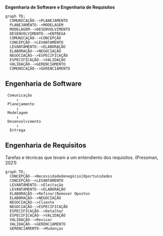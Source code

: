 **Engenharia de Software e Engenharia de Requisitos**
  ```mermaid
  graph TD;
    COMUNICAÇÃO-->PLANEJAMENTO
    PLANEJAMENTO-->MODELAGEM
    MODELAGEM-->DESENVOLVIMENTO
    DESENVOLVIMENTO-->ENTREGA
    COMUNICAÇÃO-->CONCEPÇÃO
    CONCEPÇÃO-->LEVANTAMENTO
    LEVANTAMENTO-->ELABORAÇÃO
    ELABORAÇÃO-->NEGOCIAÇÃO
    NEGOCIAÇÃO-->ESPECIFICAÇÃO
    ESPECIFICAÇÃO-->VALIDAÇÃO
    VALIDAÇÃO-->GERENCIAMENTO
    COMUNICAÇÃO-->GERENCIAMENTO
  ```
## Engenharia de Software
     Comunicação
         ↓
     Planejamento
         ↓
     Modelagem
         ↓
     Desenvolvimento
         ↓
      Entrega

## Engenharia de Requisitos
  Tarefas e técnicas que levam a um entendiento dos requisitos. (Pressman, 2021)
  ```mermaid
  graph TD;
    CONCEPÇÃO-->Necessidadedenegócio|Oportunidades
    CONCEPÇÃO-->LEVANTAMENTO
    LEVANTAMENTO-->Eleitação
    LEVANTAMENTO-->ELABORAÇÃO
    ELABORAÇÃO-->Refinar|Remover Opostos
    ELABORAÇÃO-->NEGOCIAÇÃO
    NEGOCIAÇÃO-->Cliente
    NEGOCIAÇÃO-->ESPECIFICAÇÃO
    ESPECIFICAÇÃO-->Detalhar
    ESPECIFICAÇÃO-->VALIDAÇÃO
    VALIDAÇÃO-->Revisar
    VALIDAÇÃO-->GERENCIAMENTO
    GERENCIAMENTO-->Mudanças
  ```
     
